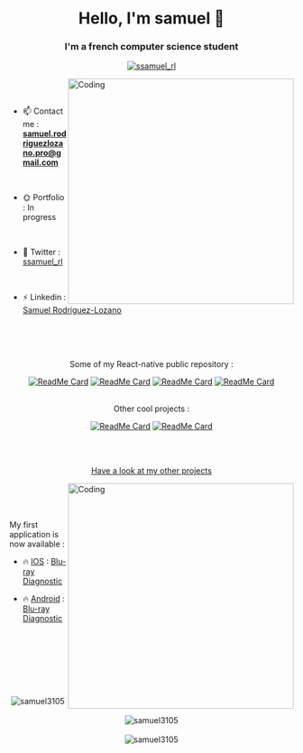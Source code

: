 <h1 align="center">Hello, I'm samuel 👋</h1>
<h3 align="center">I'm a french computer science student</h3>

<p align="center">
  <a href="https://twitter.com/ssamuel_rl" target="blank"><img src="https://img.shields.io/twitter/follow/ssamuel_rl?logo=twitter&style=for-the-badge" alt="ssamuel_rl" /></a>
</p>

<img align="right" alt="Coding" width="400" src="https://github.com/samuel3105/samuel3105/blob/main/phone.gif?raw=true">

<br><br>

- 📫 Contact me : **samuel.rodriguezlozano.pro@gmail.com**

<br>

- 🌞 Portfolio : In progress

<br>

- 📱 Twitter : [ssamuel_rl](https://twitter.com/ssamuel_rl)

<br>

- ⚡ Linkedin : [Samuel Rodriguez-Lozano](https://www.linkedin.com/in/samuel-rodriguez-lozano/)

<br><br><br>

<p align="center">
  Some of my React-native public repository :
</p>

<div align="center">
  
  [![ReadMe Card](https://github-readme-stats.vercel.app/api/pin/?username=samuel3105&repo=react-native_movie-app)](https://github.com/samuel3105/react-native_movie-app)
  [![ReadMe Card](https://github-readme-stats.vercel.app/api/pin/?username=samuel3105&repo=react-native-animated-tabBar)](https://github.com/samuel3105/react-native-animated-tabBar)
  [![ReadMe Card](https://github-readme-stats.vercel.app/api/pin/?username=samuel3105&repo=react-native_ipod)](https://github.com/samuel3105/react-native_ipod)
  [![ReadMe Card](https://github-readme-stats.vercel.app/api/pin/?username=samuel3105&repo=React-native-Book-reader)](https://github.com/samuel3105/React-native-Book-reader)
  
</div>

<br>

<div align="center">
  Other cool projects :
</div>

<div align="center">
  
  [![ReadMe Card](https://github-readme-stats.vercel.app/api/pin/?username=samuel3105&repo=Python-genetic-algorithm_Rectangle-art-portrait)](https://github.com/samuel3105/Python-genetic-algorithm_Rectangle-art-portrait)
  [![ReadMe Card](https://github-readme-stats.vercel.app/api/pin/?username=samuel3105&repo=movie-colors)](https://github.com/samuel3105/movie-colors)
  
</div>

<br><br>
 
<p align="center">
  <a href="https://github.com/samuel3105?tab=repositories">Have a look at my other projects</a>
</p>

<img align="right" alt="Coding" width="400" src="https://github.com/samuel3105/samuel3105/blob/main/prog.gif?raw=true">

<br><br><br>

My first application is now available :

- 🔥 <ins>IOS</ins> : [Blu-ray Diagnostic](https://apps.apple.com/ca/app/blu-ray-diagnostic/id1543046913?ign-mpt=uo%3D2)

- 🔥 <ins>Android</ins> : [Blu-ray Diagnostic](https://play.google.com/store/apps/details?id=com.samuel.lesgargiensducinema&hl=fr_CH&gl=US)

<br><br><br><br><br><br>

<div align="center">
    <img  src="https://github-readme-stats.vercel.app/api/top-langs?username=samuel3105&show_icons=true&locale=en&layout=compact" alt="samuel3105" />
</div>

<br>

<div align="center">
    <img align="center" src="https://github-readme-streak-stats.herokuapp.com/?user=samuel3105&" alt="samuel3105" />
</div>

<br>

<div align="center">
    <img align="center" src="https://github-readme-stats.vercel.app/api?username=samuel3105&show_icons=true&locale=en" alt="samuel3105" />
</div>
